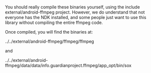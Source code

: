 You should really compile these binaries yourself, using the include external/android-ffmpeg project. However, we do understand that not everyone has the NDK installed, and some people just want to use this library without compiling the entire ffmpeg code.

Once compiled, you will find the binaries at:

../../external/android-ffmpeg/ffmpeg/ffmpeg

and

../../external/android-ffmpeg/data/data/info.guardianproject.ffmpeg/app_opt/bin/sox

